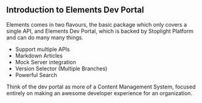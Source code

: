 ## Introduction to Elements Dev Portal

Elements comes in two flavours, the basic package which only covers a single API, and Elements Dev Portal, which is backed by Stoplight Platform and can do many many things. 

- Support multiple APIs
- Markdown Articles
- Mock Server integration
- Version Selector (Multiple Branches)
- Powerful Search

Think of the dev portal as more of a Content Management System, focused entirely on making an awesome developer experience for an organization. 
